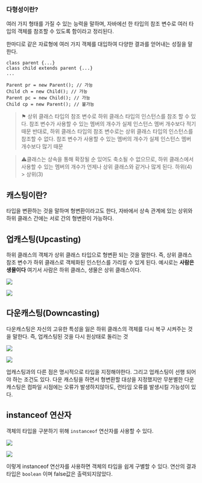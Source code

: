 ### 다형성이란?
여러 가지 형태를 가질 수 있는 능력을 말하며, 자바에선 한 타입의 참조 
변수로 여러 타입의 객체를 참조할 수 있도록 함이라고 정리된다.

한마디로 같은 자료형에 여러 가지 객체를 대입하여 다양한 결과를 얻어내는 
성질을 말한다.

```
class parent {...}
class child extends parent {...}
...

Parent pr = new Parent(); // 가능
Child ch = new Child(); // 가능
Parent pc = new Child(); // 가능
Child cp = new Parent(); // 불가능
```
>⚑ 상위 클래스 타입의 참조 변수로 하위 클래스 타입의 인스턴스를 참조 할 
수 있다.
참조 변수가 사용할 수 있는 멤버의 개수가 실제 인스턴스 멤버 개수보다 적기 
때문
반대로, 하위 클래스 타입의 참조 변수로는 상위 클래스 타입의 인스턴스를 
참조할 수 없다.
참조 변수가 사용할 수 있는 멤버의 개수가 실제 인스턴스 멤버 개수보다 많기 
때문

>⚠️클래스는 상속을 통해 확장될 순 있어도 축소될 수 없으므로, 하위 
클래스에서 사용할 수 있는 멤버의 개수가 언제나 상위 클래스와 같거나 많게 
된다.
하위(4) > 상위(3)

## 캐스팅이란?
타입을 변환하는 것을 말하며 형변환이라고도 한다, 자바에서 상속 관계에 있는 
상위와 하위 클래스 간에는 서로 간의 형변환이 가능하다.

## 업캐스팅(Upcasting)
하위 클래스의 객체가 상위 클래스 타입으로 형변환 되는 것을 말한다.
즉, 상위 클래스 참조 변수가 하위 클래스로 객체화된 인스턴스를 가리킬 수 
있게 된다.
예시로는 **사람은 생물이다** 여기서 사람은 하위 클래스, 생물은 상위 
클래스이다.

![](https://velog.velcdn.com/images/minthug94_/post/f7531992-8311-42cf-9420-0f83df2c7bc1/image.png)

![](https://velog.velcdn.com/images/minthug94_/post/753d78a1-60b3-4ae2-9338-a7fc301c241c/image.png)


## 다운캐스팅(Downcasting)
다운캐스팅은 자신의 고유한 특성을 잃은 하위 클래스의 객체를 다시 복구 
시켜주는 것을 말한다.
즉, 업캐스팅된 것을 다시 원상태로 돌리는 것

![](https://velog.velcdn.com/images/minthug94_/post/bbba7703-516d-4df2-9f6c-e474894d4290/image.png)

![](https://velog.velcdn.com/images/minthug94_/post/9120e9f8-4cb8-43a4-ae92-472d16e31ed9/image.png)

업캐스팅과의 다른 점은 명시적으로 타입을 지정해야한다.
그리고 업캐스팅이 선행 되어야 하는 조건도 있다.
다운 캐스팅을 하면서 형변환할 대상을 지정했지만 무분별한 다운캐스팅은 
컴파일 시점에는 오류가 발생하지않아도, 런타임 오류를 발생시킬 가능성이 
있다.


## instanceof 연산자
객체의 타입을 구분하기 위해 <code>instanceof</code> 연산자를 사용할 수 
있다.

![](https://velog.velcdn.com/images/minthug94_/post/c430fb97-4d30-4490-a5e1-cba7dbbbd817/image.png)

![](https://velog.velcdn.com/images/minthug94_/post/59d872ea-7527-4763-8673-0d15783f45a4/image.png)

이렇게 instanceof 연산자를 사용하면 객체의 타입을 쉽게 구별할 수 있다.
연산의 결과 타입은 <code>boolean</code> 이며 false값은 출력되지않았다.

